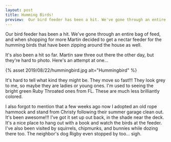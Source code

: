 ```yaml
---
layout: post
title: Humming Birds!
preview:  Our bird feeder has been a hit. We've gone through an entire bag of feed, and when shopping for more Martin decided to get a feeder for the humming birds that have been zipping around the house as well.
---
```


Our bird feeder has been a hit. We've gone through an entire bag of feed, and when shopping for more Martin decided to get a nectar feeder for the humming birds that have been zipping around the house as well.


It's also been a hit so far. Martin saw three out there the other day, but they're hard to photo. Here's an attempt at one...

{% asset 2019/08/22/hummingbird.jpg alt="Hummingbird" %}

It's hard to tell what kind they might be. They move so fast!!! They look grey to me, so maybe they are ladies or young ones. I'm used to seeing the bright green Ruby Throated ones from FL. These are much less brilliantly colored. 

I also forgot to mention that a few weeks ago now I adopted an old rope hammock and stand from Christy following their summer garage clean out. It's been awesome!!! I've got it set up out back, in the shade near the deck. It's a nice place to hang out with a book and watch the birds at the feeder. I've also been visited by squirrels, chipmunks, and bunnies while dozing there too. The neighbor's dog Rigby even stopped by too... sigh. 
